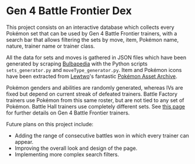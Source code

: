 # Gen 4 Battle Frontier Dex

This project consists on an interactive database which collects every Pokémon set that can be used by Gen 4 Battle Frontier trainers, with a search bar that allows filtering the sets by move, item, Pokémon name, nature, trainer name or trainer class. 

All the data for sets and moves is gathered in JSON files which have been generated by scraping [Bulbapedia](https://bulbapedia.bulbagarden.net/wiki/) with the Python scripts `sets_generator.py` and `moveType_generator.py`. Item and Pokémon icons have been extracted from [Lewtwo](https://x.com/Lewchube)'s fantastic [Pokémon Asset Archive](https://drive.google.com/drive/folders/16bSaqcst0tOMsz4rGBzPK_iZvgx4DZJX). 

Pokémon genders and abilities are randomly generated, whereas IVs are fixed but depend on current streak of defeated trainers. Battle Factory trainers use Pokémon from this same roster, but are not tied to any set of Pokémon. Battle Hall trainers use completely different sets. See [this page](https://bulbapedia.bulbagarden.net/wiki/List_of_Battle_Frontier_Trainers_in_Generation_IV) for further details on Gen 4 Battle Frontier trainers.

Future plans on this project include:
- Adding the range of consecutive battles won in which every trainer can appear.
- Improving the overall look and design of the page.
- Implementing more complex search filters.